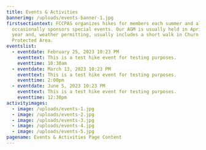 ```yaml
---
title: Events & Activities
bannerimg: /uploads/events-banner-1.jpg
firstsectiontext: FCCPAS organizes hikes for members each summer and also
  occasionally sponsors special events. Our AGM is usually held in April of each
  year and, weather permitting, usually includes a short walk in Churn Creek
  Protected Area. 
eventslist:
  - eventdate: February 25, 2023 10:23 PM
    eventtext: This is a test hike event for testing purposes.
    eventtime: 10:30am
  - eventdate: March 13, 2023 10:23 PM
    eventtext: This is a test hike event for testing purposes.
    eventtime: 2:00pm
  - eventdate: June 5, 2023 10:23 PM
    eventtext: This is a test hike event for testing purposes.
    eventtime: 12:30pm
activityimages:
  - image: /uploads/events-1.jpg
  - image: /uploads/events-2.jpg
  - image: /uploads/events-3.jpg
  - image: /uploads/events-4.jpg
  - image: /uploads/events-5.jpg
pagename: Events & Activities Page Content
---
```

